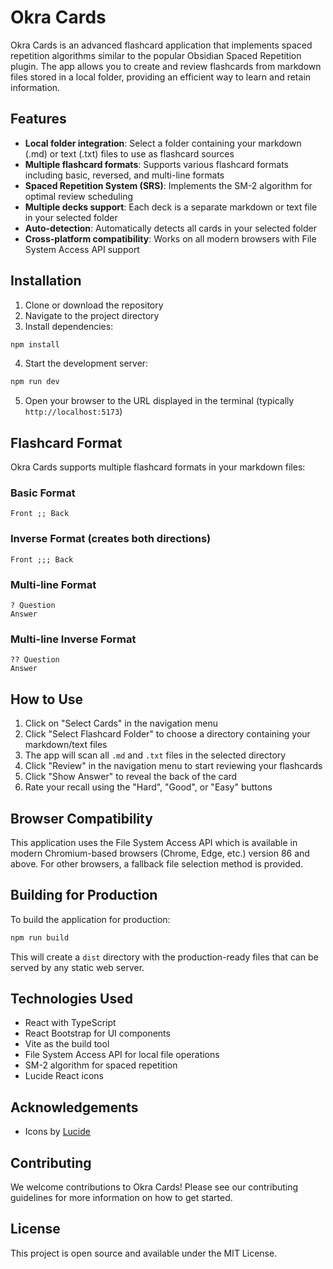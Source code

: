 # Okra Cards

Okra Cards is an advanced flashcard application that implements spaced repetition algorithms similar to the popular Obsidian Spaced Repetition plugin. The app allows you to create and review flashcards from markdown files stored in a local folder, providing an efficient way to learn and retain information.

## Features

- **Local folder integration**: Select a folder containing your markdown (.md) or text (.txt) files to use as flashcard sources
- **Multiple flashcard formats**: Supports various flashcard formats including basic, reversed, and multi-line formats
- **Spaced Repetition System (SRS)**: Implements the SM-2 algorithm for optimal review scheduling
- **Multiple decks support**: Each deck is a separate markdown or text file in your selected folder
- **Auto-detection**: Automatically detects all cards in your selected folder
- **Cross-platform compatibility**: Works on all modern browsers with File System Access API support

## Installation

1. Clone or download the repository
2. Navigate to the project directory
3. Install dependencies:

```bash
npm install
```

4. Start the development server:

```bash
npm run dev
```

5. Open your browser to the URL displayed in the terminal (typically `http://localhost:5173`)

## Flashcard Format

Okra Cards supports multiple flashcard formats in your markdown files:

### Basic Format
```
Front ;; Back
```

### Inverse Format (creates both directions)
```
Front ;;; Back
```

### Multi-line Format
```
? Question
Answer
```

### Multi-line Inverse Format
```
?? Question
Answer
```

## How to Use

1. Click on "Select Cards" in the navigation menu
2. Click "Select Flashcard Folder" to choose a directory containing your markdown/text files
3. The app will scan all `.md` and `.txt` files in the selected directory
4. Click "Review" in the navigation menu to start reviewing your flashcards
5. Click "Show Answer" to reveal the back of the card
6. Rate your recall using the "Hard", "Good", or "Easy" buttons

## Browser Compatibility

This application uses the File System Access API which is available in modern Chromium-based browsers (Chrome, Edge, etc.) version 86 and above. For other browsers, a fallback file selection method is provided.

## Building for Production

To build the application for production:

```bash
npm run build
```

This will create a `dist` directory with the production-ready files that can be served by any static web server.

## Technologies Used

- React with TypeScript
- React Bootstrap for UI components
- Vite as the build tool
- File System Access API for local file operations
- SM-2 algorithm for spaced repetition
- Lucide React icons

## Acknowledgements

- Icons by [Lucide](https://lucide.dev/)

## Contributing

We welcome contributions to Okra Cards! Please see our contributing guidelines for more information on how to get started.

## License

This project is open source and available under the MIT License.
